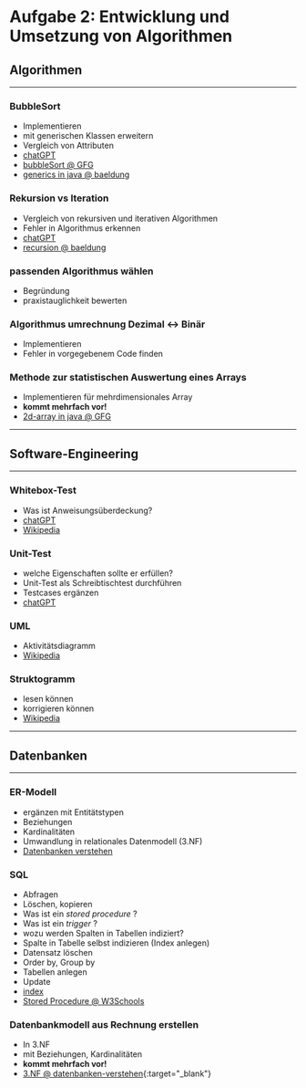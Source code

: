 # Aufgabe 2: Entwicklung und Umsetzung von Algorithmen

## Algorithmen

---

### BubbleSort

- Implementieren
- mit generischen Klassen erweitern
- Vergleich von Attributen
- [chatGPT](./chatGPT/teil2/generics.md)
- [bubbleSort @ GFG](https://www.geeksforgeeks.org/bubble-sort/)
- [generics in java @ baeldung](https://www.baeldung.com/java-generics)

### Rekursion vs Iteration

- Vergleich von rekursiven und iterativen Algorithmen
- Fehler in Algorithmus erkennen
- [chatGPT](./chatGPT/teil2/rekursion.md)
- [recursion  @ baeldung](https://www.baeldung.com/java-recursion)

### passenden Algorithmus wählen

- Begründung
- praxistauglichkeit bewerten

### Algorithmus umrechnung Dezimal <-> Binär

- Implementieren
- Fehler in vorgegebenem Code finden

### Methode zur statistischen Auswertung eines Arrays

- Implementieren für mehrdimensionales Array
- **kommt mehrfach vor!**
- [2d-array in java @ GFG](https://www.geeksforgeeks.org/multidimensional-arrays-in-java/)

---

## Software-Engineering

---

### Whitebox-Test

- Was ist Anweisungsüberdeckung?
- [chatGPT](./chatGPT/teil2/anweisungsueberdeckung.md)
- [Wikipedia](https://de.wikipedia.org/wiki/Kontrollflussorientierte_Testverfahren#C0._Anweisungs%C3%BCberdeckungstest_(Statement_Coverage))

### Unit-Test

- welche Eigenschaften sollte er erfüllen?
- Unit-Test als Schreibtischtest durchführen
- Testcases ergänzen
- [chatGPT](./chatGPT/teil2/unittest.md)

### UML

- Aktivitätsdiagramm
- [Wikipedia](https://de.wikipedia.org/wiki/Aktivit%C3%A4tsdiagramm)

### Struktogramm

- lesen können
- korrigieren können
- [Wikipedia](https://de.wikipedia.org/wiki/Nassi-Shneiderman-Diagramm)

---

## Datenbanken  

---

### ER-Modell

- ergänzen mit Entitätstypen
- Beziehungen
- Kardinalitäten
- Umwandlung in relationales Datenmodell (3.NF)
- [Datenbanken verstehen](https://www.datenbanken-verstehen.de/datenmodellierung/entity-relationship-modell/)

### SQL

- Abfragen
- Löschen, kopieren
- Was ist ein *stored procedure* ?
- Was ist ein *trigger* ?
- wozu werden Spalten in Tabellen indiziert?
- Spalte in Tabelle selbst indizieren (Index anlegen)
- Datensatz löschen
- Order by, Group by
- Tabellen anlegen
- Update
- [index](https://www.datenbanken-verstehen.de/datenmodellierung/datenbank-index/)
- [Stored Procedure @ W3Schools](https://www.w3schools.com/sql/sql_stored_procedures.asp)

### Datenbankmodell aus Rechnung erstellen

- In  3.NF
- mit Beziehungen, Kardinalitäten
- **kommt mehrfach vor!**
- [3.NF @ datenbanken-verstehen](https://www.datenbanken-verstehen.de/datenmodellierung/normalisierung/dritte-normalform/){:target="_blank"}
